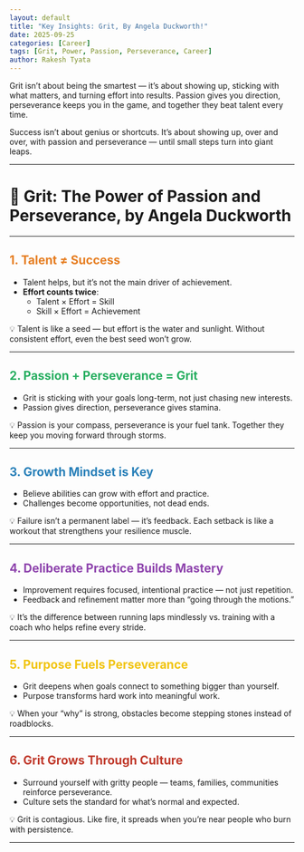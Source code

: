 ```yaml
---
layout: default
title: "Key Insights: Grit, By Angela Duckworth!"
date: 2025-09-25
categories: [Career]
tags: [Grit, Power, Passion, Perseverance, Career]
author: Rakesh Tyata
---
```


Grit isn’t about being the smartest — it’s about showing up, sticking with what matters, and turning effort into results. Passion gives you direction, perseverance keeps you in the game, and together they beat talent every time.

Success isn’t about genius or shortcuts. It’s about showing up, over and over, with passion and perseverance — until small steps turn into giant leaps.

---

# 🌟 Grit: The Power of Passion and Perseverance, by Angela Duckworth

---

## <span style="color:#E67E22">1. Talent ≠ Success</span>

- Talent helps, but it’s not the main driver of achievement.
- **Effort counts twice**:
  - Talent × Effort = Skill
  - Skill × Effort = Achievement

💡 Talent is like a seed — but effort is the water and sunlight. Without consistent effort, even the best seed won’t grow.

---

## <span style="color:#27AE60">2. Passion + Perseverance = Grit</span>

- Grit is sticking with your goals long-term, not just chasing new interests.
- Passion gives direction, perseverance gives stamina.

💡 Passion is your compass, perseverance is your fuel tank. Together they keep you moving forward through storms.

---

## <span style="color:#2980B9">3. Growth Mindset is Key</span>

- Believe abilities can grow with effort and practice.
- Challenges become opportunities, not dead ends.

💡 Failure isn’t a permanent label — it’s feedback. Each setback is like a workout that strengthens your resilience muscle.

---

## <span style="color:#8E44AD">4. Deliberate Practice Builds Mastery</span>

- Improvement requires focused, intentional practice — not just repetition.
- Feedback and refinement matter more than “going through the motions.”

💡 It’s the difference between running laps mindlessly vs. training with a coach who helps refine every stride.

---

## <span style="color:#F1C40F">5. Purpose Fuels Perseverance</span>

- Grit deepens when goals connect to something bigger than yourself.
- Purpose transforms hard work into meaningful work.

💡 When your “why” is strong, obstacles become stepping stones instead of roadblocks.

---

## <span style="color:#C0392B">6. Grit Grows Through Culture</span>

- Surround yourself with gritty people — teams, families, communities reinforce perseverance.
- Culture sets the standard for what’s normal and expected.

💡 Grit is contagious. Like fire, it spreads when you’re near people who burn with persistence.

---
